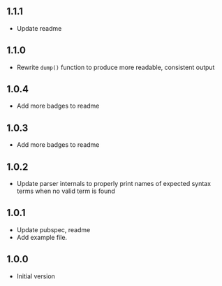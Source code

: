 ## 1.1.1

- Update readme

## 1.1.0

- Rewrite `dump()` function to produce more readable, consistent output

## 1.0.4

- Add more badges to readme

## 1.0.3

- Add more badges to readme

## 1.0.2

- Update parser internals to properly print names of expected syntax terms when
  no valid term is found

## 1.0.1

- Update pubspec, readme
- Add example file.

## 1.0.0

- Initial version
